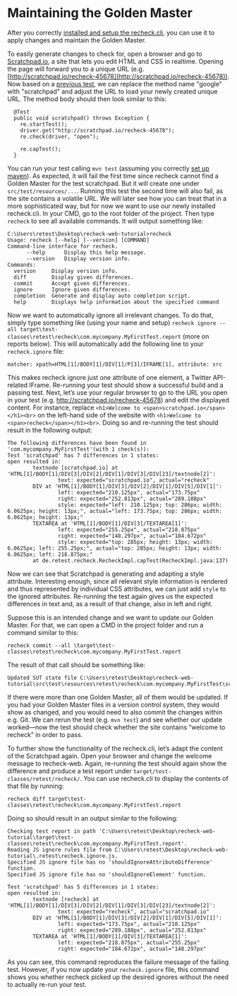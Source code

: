 Maintaining the Golden Master
=============================

After you correctly [installed and setup the recheck.cli](../setup.md), you can use it to apply changes and maintain the Golden Master.

To easily generate changes to check for, open a browser and go to [Scratchpad.io](http://scratchpad.io), a site that lets you edit HTML and CSS in realtime. Opening the page will forward you to a unique URL (e.g. [http://scratchpad.io/recheck-45678](http://scratchpad.io/recheck-45678)). Now based on a [previous test](../../recheck-web/tutorial/explicit-checks.md), we can replace the method name "google" with "scratchpad" and adjust the URL to load your newly created unique URL. The method body should then look similar to this:

```
  @Test
  public void scratchpad() throws Exception {
    re.startTest();
    driver.get("http://scratchpad.io/recheck-45678");
    re.check(driver, "open");

    re.capTest();
  }
```

You can run your test calling `mvn test` (assuming you correctly [set up maven](../../recheck-web/setup/maven.md)). As expected, it will fail the first time since recheck cannot find a Golden Master for the test scratchpad. But it will create one under `src/test/resources/...`. Running this test the second time will also fail, as the site contains a volatile URL. We will later see how you can treat that in a more sophisticated way, but for now we want to use our newly installed recheck.cli. In your CMD, go to the root folder of the project. Then type `recheck` to see all available commands. It will output something like:

```
C:\Users\retest\Desktop\recheck-web-tutorial>recheck
Usage: recheck [--help] [--version] [COMMAND]
Command-line interface for recheck.
      --help      Display this help message.
      --version   Display version info.
Commands:
  version     Display version info.
  diff        Display given differences.
  commit      Accept given differences.
  ignore      Ignore given differences.
  completion  Generate and display auto completion script.
  help        Displays help information about the specified command
```

Now we want to automatically ignore all irrelevant changes. To do that, simply type something like (using your name and setup) `recheck ignore --all target\test-classes\retest\recheck\com.mycompany.MyFirstTest.report` (more on reports below). This will automatically add the following line to your `recheck.ignore` file:

```
matcher: xpath=HTML[1]/BODY[1]/DIV[1]/P[3]/IFRAME[1], attribute: src
```

This makes recheck ignore just one attribute of one element, a Twitter API-related IFrame. Re-running your test should show a successful build and a passing test. Next, let’s use your regular browser to go to the URL you open in your test (e.g. http://scratchpad.io/recheck-45678) and edit the displayed content. For instance, replace `<h1>Welcome to <span>scratchpad.io</span></h1><br>` on the left-hand side of the website with `<h1>Welcome to <span>recheck</span></h1><br>`. Doing so and re-running the test should result in the following output:

```
The following differences have been found in 'com.mycompany.MyFirstTest'(with 1 check(s)):
Test 'scratchpad' has 7 differences in 1 states:
open resulted in:
        textnode [scratchpad.io] at 'HTML[1]/BODY[1]/DIV[3]/DIV[2]/DIV[1]/DIV[3]/DIV[23]/textnode[2]':
                text: expected="scratchpad.io", actual="recheck"
        DIV at 'HTML[1]/BODY[1]/DIV[3]/DIV[2]/DIV[1]/DIV[5]/DIV[1]':
                left: expected="210.125px", actual="173.75px"
                right: expected="252.813px", actual="289.188px"
                style: expected="left: 210.125px; top: 286px; width: 6.0625px; height: 13px;", actual="left: 173.75px; top: 286px; width: 6.0625px; height: 13px;"
        TEXTAREA at 'HTML[1]/BODY[1]/DIV[3]/TEXTAREA[1]':
                left: expected="255.25px", actual="218.875px"
                right: expected="148.297px", actual="184.672px"
                style: expected="top: 285px; height: 13px; width: 6.0625px; left: 255.25px;", actual="top: 285px; height: 13px; width: 6.0625px; left: 218.875px;"
        at de.retest.recheck.RecheckImpl.capTest(RecheckImpl.java:137)
```

Now we can see that Scratchpad is generating and adapting a style attribute. Interesting enough, since all relevant style information is rendered and thus represented by individual CSS attributes, we can just add `style` to the ignored attributes. Re-running the test again gives us the expected differences in text and, as a result of that change, also in left and right.

Suppose this is an intended change and we want to update our Golden Master. For that, we can open a CMD in the project folder and run a command similar to this:

```
recheck commit --all \target\test-classes\retest\recheck\com.mycompany.MyFirstTest.report
```

The result of that call should be something like:

```
Updated SUT state file C:\Users\retest\Desktop\recheck-web-tutorial\src\test\resources\retest\recheck\com.mycompany.MyFirstTest\scratchpad.open.recheck
```

If there were more than one Golden Master, all of them would be updated. If you had your Golden Master files in a version control system, they would show as changed, and you would need to also commit the changes within e.g. Git. We can rerun the test (e.g. `mvn test`) and see whether our update worked—now the test should check whether the site contains “welcome to recheck” in order to pass.

To further show the functionality of the recheck.cli, let’s adapt the content of the Scratchpad again. Open your browser and change the welcome message to recheck-web. Again, re-running the test should again show the difference and produce a test report under `target/test-classes/retest/recheck/`. You can use recheck.cli to display the contents of that file by running:

```
recheck diff target\test-classes\retest\recheck\com.mycompany.MyFirstTest.report
```

Doing so should result in an output similar to the following:

```
Checking test report in path 'C:\Users\retest\Desktop\recheck-web-tutorial\target\test-classes\retest\recheck\com.mycompany.MyFirstTest.report'.
Reading JS ignore rules file from C:\Users\retest\Desktop\recheck-web-tutorial\.retest\recheck.ignore.js.
Specified JS ignore file has no 'shouldIgnoreAttributeDifference' function.
Specified JS ignore file has no 'shouldIgnoreElement' function.

Test 'scratchpad' has 5 differences in 1 states:
open resulted in:
        textnode [recheck] at 'HTML[1]/BODY[1]/DIV[3]/DIV[2]/DIV[1]/DIV[3]/DIV[23]/textnode[2]':
                text: expected="recheck", actual="scratchpad.io"
        DIV at 'HTML[1]/BODY[1]/DIV[3]/DIV[2]/DIV[1]/DIV[5]/DIV[1]':
                left: expected="173.75px", actual="210.125px"
                right: expected="289.188px", actual="252.813px"
        TEXTAREA at 'HTML[1]/BODY[1]/DIV[3]/TEXTAREA[1]':
                left: expected="218.875px", actual="255.25px"
                right: expected="184.672px", actual="148.297px"
```

As you can see, this command reproduces the failure message of the failing test. However, if you now update your `recheck.ignore` file, this command shows you whether recheck picked up the desired ignores without the need to actually re-run your test.
